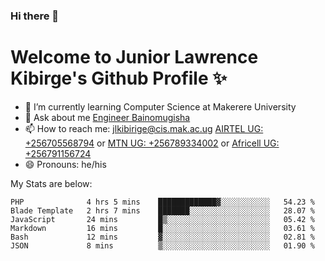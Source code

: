 ### Hi there 👋 
# Welcome to Junior Lawrence Kibirge's Github Profile ✨
 
<!--
**juniorkibirige/juniorkibirige** is a ✨ _special_ ✨ repository because its `README.md` (this file) appears on your GitHub profile.

Here are some ideas to get you started:

- 🔭 I’m currently working on ...
- 🌱 I’m currently learning ...
- 👯 I’m looking to collaborate on ...
- 🤔 I’m looking for help with ...
- 💬 Ask me about ...
- 📫 How to reach me: ...
- 😄 Pronouns: ...
- ⚡ Fun fact: ...
-->
- 🌱 I’m currently learning Computer Science at Makerere University
- 💬 Ask about me [Engineer Bainomugisha](mailto:baino@mak.ac.ug)
- 📫 How to reach me: [jlkibirige@cis.mak.ac.ug](mailto:jlkibirige@cis.mak.ac.ug) [AIRTEL UG: +256705568794](tel:+256705568794) or [MTN UG: +256789334002](tel:+256789334002) or [Africell UG: +256791156724](tel:+256791156724)
- 😄 Pronouns: he/his

My Stats are below:

<!--START_SECTION:waka-->

```text
PHP              4 hrs 5 mins    █████████████▓░░░░░░░░░░░   54.23 %
Blade Template   2 hrs 7 mins    ███████░░░░░░░░░░░░░░░░░░   28.07 %
JavaScript       24 mins         █▒░░░░░░░░░░░░░░░░░░░░░░░   05.42 %
Markdown         16 mins         █░░░░░░░░░░░░░░░░░░░░░░░░   03.61 %
Bash             12 mins         ▓░░░░░░░░░░░░░░░░░░░░░░░░   02.81 %
JSON             8 mins          ▒░░░░░░░░░░░░░░░░░░░░░░░░   01.90 %
```

<!--END_SECTION:waka-->
